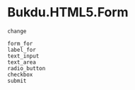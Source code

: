 # Bukdu.HTML5.Form

```@docs
change
```

```@docs
form_for
label_for
text_input
text_area
radio_button
checkbox
submit
```
